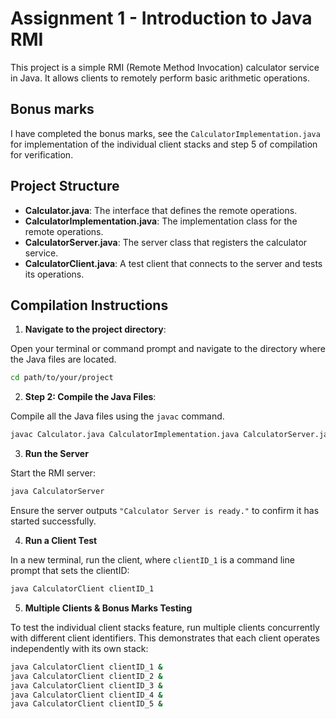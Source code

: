 # Assignment 1 - Introduction to Java RMI

This project is a simple RMI (Remote Method Invocation) calculator service in Java. It allows clients to remotely perform basic arithmetic operations.

## Bonus marks

I have completed the bonus marks, see the `CalculatorImplementation.java` for implementation of the individual client stacks and step 5 of compilation for verification.

## Project Structure

- **Calculator.java**: The interface that defines the remote operations.
- **CalculatorImplementation.java**: The implementation class for the remote operations.
- **CalculatorServer.java**: The server class that registers the calculator service.
- **CalculatorClient.java**: A test client that connects to the server and tests its operations.

## Compilation Instructions

1. **Navigate to the project directory**:

 Open your terminal or command prompt and navigate to the directory where the Java files are located.

   ```bash
   cd path/to/your/project
   ```

2. **Step 2: Compile the Java Files**: 

 Compile all the Java files using the `javac` command.
  
   ```bash
   javac Calculator.java CalculatorImplementation.java CalculatorServer.java CalculatorClient.java 
   ```

3. **Run the Server**

Start the RMI server:
   ```bash
   java CalculatorServer
   ```
Ensure the server outputs `"Calculator Server is ready."` to confirm it has started successfully.

4. **Run a Client Test**

In a new terminal, run the client, where `clientID_1` is a command line prompt that sets the clientID:
   ```bash
   java CalculatorClient clientID_1
   ```

5. **Multiple Clients & Bonus Marks Testing**

To test the individual client stacks feature, run multiple clients concurrently with different client identifiers. This demonstrates that each client operates independently with its own stack:
   ```bash
   java CalculatorClient clientID_1 &
   java CalculatorClient clientID_2 &
   java CalculatorClient clientID_3 &
   java CalculatorClient clientID_4 &
   java CalculatorClient clientID_5 &
   ```


   





